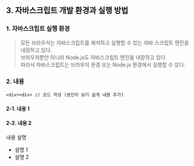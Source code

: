 
## 3. 자바스크립트 개발 환경과 실행 방법 


### 1. 자바스크립트 실행 환경
> 모든 브라우저는 자바스크립트를 해석하고 실행할 수 있는 자바 스크립트 엔진을 내장하고 있다.  
> 브라우저뿐만 아니라 Node.js도 자바스크립트 엔진을 내장하고 있다.  
> 따라서 자바스크립트는 브라우저 환경 또는 Node.js 환경에서 실행할 수 있다.



### 2. 내용

```
<div><div> // 코드 작성 (본인이 보기 쉽게 내용 추가)
```

#### 2-1. 내용 1

#### 2-2. 내용 2

내용 설명

- 설명 1
- 설명 2
